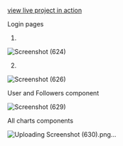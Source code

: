 [view live project in action](https://phoenix-search-github-users.netlify.app/)

Login pages

1.

![Screenshot (624)](https://user-images.githubusercontent.com/93830840/210609133-ebf999b4-ac79-4a99-91f2-49d75d554d46.png)

2.

![Screenshot (626)](https://user-images.githubusercontent.com/93830840/210609727-46f0ac68-7671-46c0-a28e-88cb2567fd90.png)

User and Followers component

![Screenshot (629)](https://user-images.githubusercontent.com/93830840/210609949-33ed3fcc-2ec3-423a-8d47-bba47a0b39b6.png)

All charts components

![Uploading Screenshot (630).png…]()

